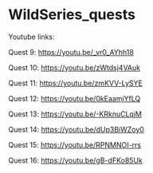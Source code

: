 # WildSeries_quests

Youtube links:

Quest 9: https://youtu.be/_vr0_AYhh18

Quest 10: https://youtu.be/zWtdsj4VAuk

Quest 11: https://youtu.be/zmKVV-LySYE

Quest 12: https://youtu.be/0kEaamjYfLQ

Quest 13: https://youtu.be/-KRknuCLqjM

Quest 14: https://youtu.be/dUp3BiWZoy0

Quest 15: https://youtu.be/RPNMNOI-rrs

Quest 16: https://youtu.be/gB-dFKo85Uk
